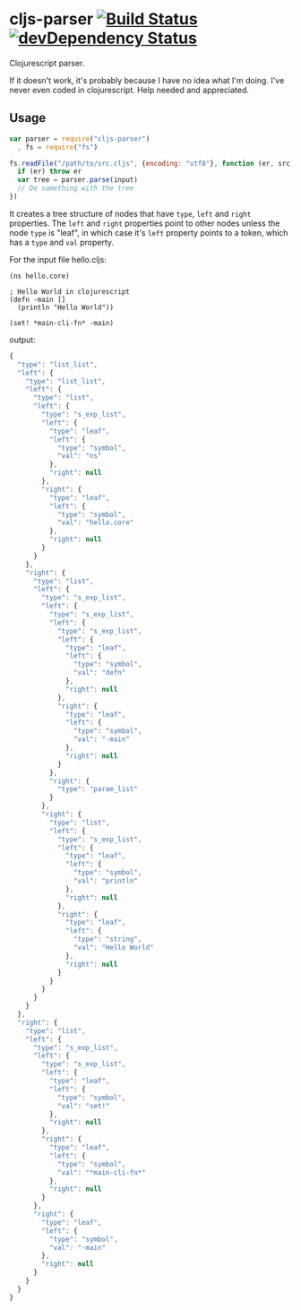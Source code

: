 cljs-parser [![Build Status](https://travis-ci.org/alanshaw/cljs-parser.png)](https://travis-ci.org/alanshaw/cljs-parser) [![devDependency Status](https://david-dm.org/alanshaw/cljs-parser/dev-status.png)](https://david-dm.org/alanshaw/cljs-parser#info=devDependencies)
===========

Clojurescript parser.

If it doesn't work, it's probably because I have no idea what I'm doing. I've never even coded in clojurescript. Help needed and appreciated.

Usage
---
```js
var parser = require("cljs-parser")
  , fs = require("fs")

fs.readFile("/path/to/src.cljs", {encoding: "utf8"}, function (er, src) {
  if (er) throw er
  var tree = parser.parse(input)
  // Do something with the tree
})
```

It creates a tree structure of nodes that have `type`, `left` and `right` properties. The `left` and `right` properties point to other nodes unless the node `type` is "leaf", in which case it's `left` property points to a token, which has a `type` and `val` property.

For the input file hello.cljs:

```clojurescript
(ns hello.core)

; Hello World in clojurescript
(defn -main []
  (println "Hello World"))

(set! *main-cli-fn* -main)
```

output:

```js
{
  "type": "list_list",
  "left": {
    "type": "list_list",
    "left": {
      "type": "list",
      "left": {
        "type": "s_exp_list",
        "left": {
          "type": "leaf",
          "left": {
            "type": "symbol",
            "val": "ns"
          },
          "right": null
        },
        "right": {
          "type": "leaf",
          "left": {
            "type": "symbol",
            "val": "hello.core"
          },
          "right": null
        }
      }
    },
    "right": {
      "type": "list",
      "left": {
        "type": "s_exp_list",
        "left": {
          "type": "s_exp_list",
          "left": {
            "type": "s_exp_list",
            "left": {
              "type": "leaf",
              "left": {
                "type": "symbol",
                "val": "defn"
              },
              "right": null
            },
            "right": {
              "type": "leaf",
              "left": {
                "type": "symbol",
                "val": "-main"
              },
              "right": null
            }
          },
          "right": {
            "type": "param_list"
          }
        },
        "right": {
          "type": "list",
          "left": {
            "type": "s_exp_list",
            "left": {
              "type": "leaf",
              "left": {
                "type": "symbol",
                "val": "println"
              },
              "right": null
            },
            "right": {
              "type": "leaf",
              "left": {
                "type": "string",
                "val": "Hello World"
              },
              "right": null
            }
          }
        }
      }
    }
  },
  "right": {
    "type": "list",
    "left": {
      "type": "s_exp_list",
      "left": {
        "type": "s_exp_list",
        "left": {
          "type": "leaf",
          "left": {
            "type": "symbol",
            "val": "set!"
          },
          "right": null
        },
        "right": {
          "type": "leaf",
          "left": {
            "type": "symbol",
            "val": "*main-cli-fn*"
          },
          "right": null
        }
      },
      "right": {
        "type": "leaf",
        "left": {
          "type": "symbol",
          "val": "-main"
        },
        "right": null
      }
    }
  }
}
```